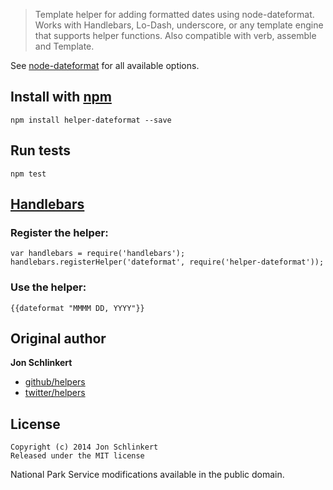 > Template helper for adding formatted dates using node-dateformat. Works with Handlebars, Lo-Dash, underscore, or any template engine that supports helper functions. Also compatible with verb, assemble and Template.

See [node-dateformat](https://github.com/felixge/node-dateformat) for all available options.

## Install with [npm](npmjs.org)

`npm install helper-dateformat --save`

## Run tests

`npm test`

## [Handlebars](https://github.com/wycats/handlebars.js/)

### Register the helper:

    var handlebars = require('handlebars');
    handlebars.registerHelper('dateformat', require('helper-dateformat'));

### Use the helper:

`{{dateformat "MMMM DD, YYYY"}}`

## Original author

**Jon Schlinkert**

+ [github/helpers](https://github.com/helpers)
+ [twitter/helpers](http://twitter.com/helpers)

## License

    Copyright (c) 2014 Jon Schlinkert  
    Released under the MIT license

National Park Service modifications available in the public domain.
